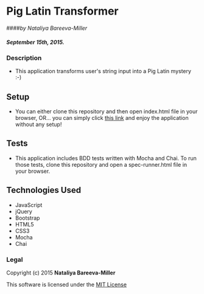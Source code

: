 # Pig Latin Transformer

####_by Nataliya Bareeva-Miller_

##### September 15th, 2015.


### Description

* This application transforms user's string input into a Pig Latin mystery :-)


## Setup

* You can either clone this repository and then open index.html file in your browser, OR... you can simply click [this link](http://nataliyamiller.github.io/Pig-Latin/) and enjoy the application without any setup!


## Tests

* This application includes BDD tests written with Mocha and Chai. To run those tests, clone this repository and open a spec-runner.html file in your browser.


## Technologies Used
* JavaScript
* jQuery
* Bootstrap
* HTML5
* CSS3
* Mocha
* Chai


### Legal

Copyright (c) 2015 **Nataliya Bareeva-Miller**

This software is licensed under the [MIT License](https://github.com/nataliyamiller/basic-template-for-java-projects/blob/master/LICENSE.md)
